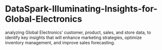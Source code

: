 # DataSpark-Illuminating-Insights-for-Global-Electronics
analyzing Global Electronics' customer, product, sales, and store data, to identify key insights that will enhance marketing strategies, optimize inventory management, and improve sales forecasting. 
